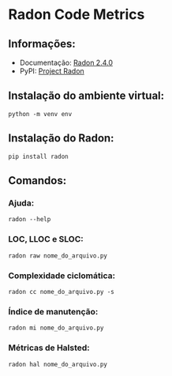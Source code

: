 # Radon Code Metrics


  ## Informações:
   * Documentação: [Radon 2.4.0](https://radon.readthedocs.io/en/latest/index.html)
   * PyPI: [Project Radon](https://pypi.org/project/radon/)


  ## Instalação do ambiente virtual:
    python -m venv env


  ## Instalação do Radon:  
    pip install radon


  ## Comandos:
  ### Ajuda:
    radon --help
  ### LOC, LLOC e SLOC: 
    radon raw nome_do_arquivo.py
  ### Complexidade ciclomática:
    radon cc nome_do_arquivo.py -s
  ### Índice de manutenção:
    radon mi nome_do_arquivo.py
  ### Métricas de Halsted:
    radon hal nome_do_arquivo.py
